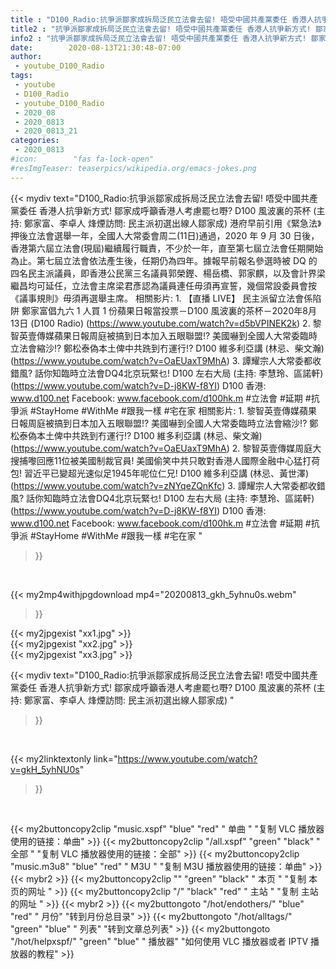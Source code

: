 ```yaml
---
title : "D100_Radio:抗爭派鄒家成拆局泛民立法會去留! 唔受中國共產黨委任 香港人抗爭新方式! 鄒家成呼籲香港人考慮罷乜嘢? D100 風波裏的茶杯 (主持: 鄭家富、李卓人 烽煙訪問: 民主派初選出線人鄒家成) "
title2 : "抗爭派鄒家成拆局泛民立法會去留! 唔受中國共產黨委任 香港人抗爭新方式! 鄒家成呼籲香港人考慮罷乜嘢? D100 風波裏的茶杯 (主持: 鄭家富、李卓人 烽煙訪問: 民主派初選出線人鄒家成) "
info2 : "抗爭派鄒家成拆局泛民立法會去留! 唔受中國共產黨委任 香港人抗爭新方式! 鄒家成呼籲香港人考慮罷乜嘢? D100 風波裏的茶杯 (主持: 鄭家富、李卓人 烽煙訪問: 民主派初選出線人鄒家成)    港府早前引用《緊急法》押後立法會選舉一年，全國人大常委會周二(11日)通過，2020 年 9 月 30 日後，香港第六屆立法會(現屆)繼續履行職責，不少於一年，直至第七屆立法會任期開始為止。第七屆立法會依法產生後，任期仍為四年。據報早前報名參選時被 DQ 的四名民主派議員，即香港公民黨三名議員郭榮鏗、楊岳橋、郭家麒，以及會計界梁繼昌均可延任，立法會主席梁君彥認為議員連任毋須再宣誓，幾個常設委員會按《議事規則》毋須再選舉主席。    相關影片:  1. 【直播 LIVE】 民主派留立法會係陷阱 鄭家富倡九六 1 人買 1 份蘋果日報當投票－D100 風波裏的茶杯－2020年8月13日  (D100 Radio) (https://www.youtube.com/watch?v=d5bVPINEK2k)  2. 黎智英壹傳媒蘋果日報周庭被搞到日本加入五眼聯盟!? 美國嚇到全國人大常委臨時立法會縮沙!? 鄭松泰偽本土俾中共跣到冇運行!?  D100 維多利亞講 (林忌、柴文瀚) (https://www.youtube.com/watch?v=OaEUaxT9MhA)  3. 譚耀宗人大常委都收錯風? 話你知臨時立法會DQ4北京玩緊乜!  D100 左右大局 (主持: 李慧玲、區諾軒) (https://www.youtube.com/watch?v=D-j8KW-f8YI)    D100 香港: www.d100.net  Facebook: www.facebook.com/d100hk.m    #立法會 #延期 #抗爭派 #StayHome #WithMe #跟我一樣 #宅在家  相關影片: 1. 黎智英壹傳媒蘋果日報周庭被搞到日本加入五眼聯盟!? 美國嚇到全國人大常委臨時立法會縮沙!? 鄭松泰偽本土俾中共跣到冇運行!?  D100 維多利亞講 (林忌、柴文瀚) (https://www.youtube.com/watch?v=OaEUaxT9MhA) 2. 黎智英壹傳媒周庭大搜捕嚟回應11位被美國制裁官員!  美國偷笑中共只敢對香港人國際金融中心猛打荷包! 習近平已變超光速似足1945年呢位仁兄! D100 維多利亞講 (林忌、黃世澤) (https://www.youtube.com/watch?v=zNYqeZQnKfc) 3. 譚耀宗人大常委都收錯風? 話你知臨時立法會DQ4北京玩緊乜!  D100 左右大局 (主持: 李慧玲、區諾軒) (https://www.youtube.com/watch?v=D-j8KW-f8YI)  D100 香港: www.d100.net  Facebook: www.facebook.com/d100hk.m  #立法會 #延期 #抗爭派 #StayHome #WithMe #跟我一樣 #宅在家 "
date:        2020-08-13T21:30:48-07:00
author:
 - youtube_D100_Radio
tags:
 - youtube
 - D100_Radio
 - youtube_D100_Radio
 - 2020_08
 - 2020_0813
 - 2020_0813_21
categories:
 - 2020_0813
#icon:        "fas fa-lock-open"
#resImgTeaser: teaserpics/wikipedia.org/emacs-jokes.png
---
```


{{< mydiv text="D100_Radio:抗爭派鄒家成拆局泛民立法會去留! 唔受中國共產黨委任 香港人抗爭新方式! 鄒家成呼籲香港人考慮罷乜嘢? D100 風波裏的茶杯 (主持: 鄭家富、李卓人 烽煙訪問: 民主派初選出線人鄒家成)    港府早前引用《緊急法》押後立法會選舉一年，全國人大常委會周二(11日)通過，2020 年 9 月 30 日後，香港第六屆立法會(現屆)繼續履行職責，不少於一年，直至第七屆立法會任期開始為止。第七屆立法會依法產生後，任期仍為四年。據報早前報名參選時被 DQ 的四名民主派議員，即香港公民黨三名議員郭榮鏗、楊岳橋、郭家麒，以及會計界梁繼昌均可延任，立法會主席梁君彥認為議員連任毋須再宣誓，幾個常設委員會按《議事規則》毋須再選舉主席。    相關影片:  1. 【直播 LIVE】 民主派留立法會係陷阱 鄭家富倡九六 1 人買 1 份蘋果日報當投票－D100 風波裏的茶杯－2020年8月13日  (D100 Radio) (https://www.youtube.com/watch?v=d5bVPINEK2k)  2. 黎智英壹傳媒蘋果日報周庭被搞到日本加入五眼聯盟!? 美國嚇到全國人大常委臨時立法會縮沙!? 鄭松泰偽本土俾中共跣到冇運行!?  D100 維多利亞講 (林忌、柴文瀚) (https://www.youtube.com/watch?v=OaEUaxT9MhA)  3. 譚耀宗人大常委都收錯風? 話你知臨時立法會DQ4北京玩緊乜!  D100 左右大局 (主持: 李慧玲、區諾軒) (https://www.youtube.com/watch?v=D-j8KW-f8YI)    D100 香港: www.d100.net  Facebook: www.facebook.com/d100hk.m    #立法會 #延期 #抗爭派 #StayHome #WithMe #跟我一樣 #宅在家  相關影片: 1. 黎智英壹傳媒蘋果日報周庭被搞到日本加入五眼聯盟!? 美國嚇到全國人大常委臨時立法會縮沙!? 鄭松泰偽本土俾中共跣到冇運行!?  D100 維多利亞講 (林忌、柴文瀚) (https://www.youtube.com/watch?v=OaEUaxT9MhA) 2. 黎智英壹傳媒周庭大搜捕嚟回應11位被美國制裁官員!  美國偷笑中共只敢對香港人國際金融中心猛打荷包! 習近平已變超光速似足1945年呢位仁兄! D100 維多利亞講 (林忌、黃世澤) (https://www.youtube.com/watch?v=zNYqeZQnKfc) 3. 譚耀宗人大常委都收錯風? 話你知臨時立法會DQ4北京玩緊乜!  D100 左右大局 (主持: 李慧玲、區諾軒) (https://www.youtube.com/watch?v=D-j8KW-f8YI)  D100 香港: www.d100.net  Facebook: www.facebook.com/d100hk.m  #立法會 #延期 #抗爭派 #StayHome #WithMe #跟我一樣 #宅在家 "
>}}
<br>


{{< my2mp4withjpgdownload mp4="20200813_gkh_5yhnu0s.webm"
>}}

{{< my2jpgexist "xx1.jpg" >}}<br>
{{< my2jpgexist "xx2.jpg" >}}<br>
{{< my2jpgexist "xx3.jpg" >}}<br>



{{< mydiv text="D100_Radio:抗爭派鄒家成拆局泛民立法會去留! 唔受中國共產黨委任 香港人抗爭新方式! 鄒家成呼籲香港人考慮罷乜嘢? D100 風波裏的茶杯 (主持: 鄭家富、李卓人 烽煙訪問: 民主派初選出線人鄒家成) "
>}}
<br>

{{< my2linktextonly link="https://www.youtube.com/watch?v=gkH_5yhNU0s"
>}}


<br>

{{< my2buttoncopy2clip "music.xspf"        "blue"   "red"    " 单曲 "  "复制 VLC 播放器使用的链接：单曲" >}} {{< my2buttoncopy2clip "/all.xspf"         "green"  "black"  " 全部 "  "复制 VLC 播放器使用的链接：全部" >}} {{< my2buttoncopy2clip "music.m3u8"        "blue"   "red"    " M3U  "    "复制 M3U 播放器使用的链接：单曲" >}} {{< mybr2 >}} {{< my2buttoncopy2clip ""                  "green"  "black"  " 本页 "    "复制 本页的网址 " >}} {{< my2buttoncopy2clip "/"                 "black"  "red"    " 主站 "    "复制 主站的网址 " >}} {{< mybr2 >}} {{< my2buttongoto      "/hot/endothers/"   "blue"   "red"    " 月份"   "转到月份总目录" >}} {{< my2buttongoto      "/hot/alltags/"     "green"  "blue"   " 列表"   "转到文章总列表" >}} {{< my2buttongoto      "/hot/helpxspf/"    "green"  "blue"   " 播放器" "如何使用 VLC 播放器或者 IPTV 播放器的教程" >}} 
